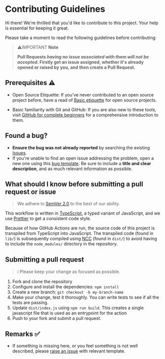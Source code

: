 # Contributing Guidelines

Hi there! We're thrilled that you'd like to contribute to this project. Your help is essential for keeping it great.

Please take a moment to read the following guidelines before contributing:

> ⚠️IMPORTANT **Note**
>
> **Pull Requests _having no issue associated_ with them _will not be accepted_. Firstly get an issue assigned, whether it's already opened or raised by you, and then create a Pull Request.**

## Prerequisites ⚠️

- Open Source Etiquette: If you've never contributed to an open source project before, have a read of [Basic etiquette](https://developer.mozilla.org/en-US/docs/MDN/Community/Open_source_etiquette) for open source projects.

- Basic familiarity with Git and GitHub: If you are also new to these tools, visit [GitHub for complete beginners](https://developer.mozilla.org/en-US/docs/MDN/Contribute/GitHub_beginners) for a comprehensive introduction to them.

## Found a bug?

- **Ensure the bug was not already reported** by searching the existing [Issues](https://github.com/Anmol-Baranwal/DevSync/issues?q=is%3Aissue+).
- If you're unable to find an open issue addressing the problem, open a new one using this [bug template](https://github.com/Anmol-Baranwal/DevSync/issues/new?assignees=&labels=bug&projects=&template=bug.yml&title=%5BBUG%5D+%3Cconcise+description%3E). Be sure to include a **title and clear description**, and as much relevant information as possible.

## What should I know before submitting a pull request or issue

> We adhere to [SemVer 2.0](https://semver.org/spec/v2.0.0.html) to the best of our ability.

This workflow is written in [TypeScript](https://www.typescriptlang.org/), a typed variant of JavaScript, and we use [Prettier](https://prettier.io/) to get a consistent code style.

Because of how GitHub Actions are run, the source code of this project is transpiled from TypeScript into JavaScript. The transpiled code (found in `lib/`) is subsequently compiled using [NCC](https://github.com/vercel/ncc/blob/master/readme.md) (found in `dist/`) to avoid having to include the `node_modules/` directory in the repository.

## Submitting a pull request

> ℹ️ Please keep your change as focused as possible.

1. Fork and clone the repository
1. Configure and install the dependencies: `npm install`
1. Create a new branch: `git checkout -b my-branch-name`
1. Make your change, test it thoroughly. You can write tests to see if all the tests are passing.
1. Update `dist/index.js` using `npm run build`. This creates a single javascript file that is used as an entrypoint for the action
1. Push to your fork and submit a pull request.

## Remarks ✅

- If something is missing here, or you feel something is not well described, please [raise an issue](https://github.com/Anmol-Baranwal/DevSync/issues/new) with relevant template.
